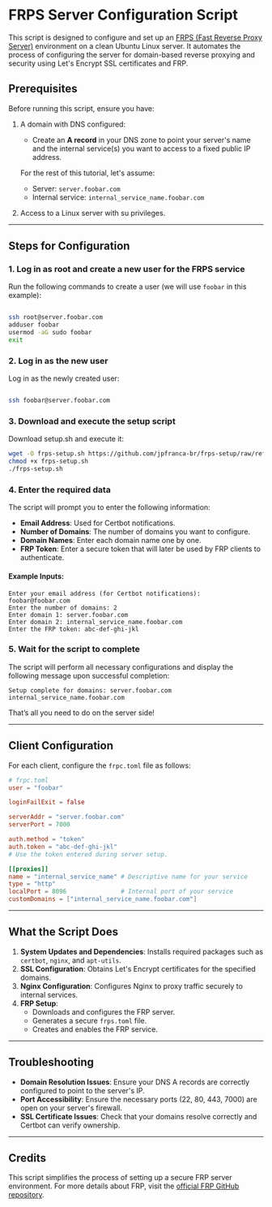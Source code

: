 # FRPS Server Configuration Script

This script is designed to configure and set up an [FRPS (Fast Reverse Proxy Server)](https://github.com/fatedier/frp/blob/dev/conf/frps_full_example.toml) environment on a clean Ubuntu Linux server. It automates the process of configuring the server for domain-based reverse proxying and security using Let's Encrypt SSL certificates and FRP.

## Prerequisites

Before running this script, ensure you have:

1. A domain with DNS configured:
   - Create an **A record** in your DNS zone to point your server's name and the internal service(s) you want to access to a fixed public IP address.

   For the rest of this tutorial, let's assume:
   - Server: `server.foobar.com`
   - Internal service: `internal_service_name.foobar.com`

2. Access to a Linux server with su privileges.

---

## Steps for Configuration

### 1. Log in as root and create a new user for the FRPS service

Run the following commands to create a user (we will use `foobar` in this example):

```bash

ssh root@server.foobar.com
adduser foobar
usermod -aG sudo foobar
exit

```

### 2. Log in as the new user

Log in as the newly created user:

```bash

ssh foobar@server.foobar.com

```

### 3. Download and execute the setup script

Download setup.sh and execute it:

```bash
wget -O frps-setup.sh https://github.com/jpfranca-br/frps-setup/raw/refs/heads/main/frps-setup.sh
chmod +x frps-setup.sh
./frps-setup.sh
```

### 4. Enter the required data

The script will prompt you to enter the following information:

- **Email Address**: Used for Certbot notifications.
- **Number of Domains**: The number of domains you want to configure.
- **Domain Names**: Enter each domain name one by one.
- **FRP Token**: Enter a secure token that will later be used by FRP clients to authenticate.

#### Example Inputs:

```text
Enter your email address (for Certbot notifications): foobar@foobar.com
Enter the number of domains: 2
Enter domain 1: server.foobar.com
Enter domain 2: internal_service_name.foobar.com
Enter the FRP token: abc-def-ghi-jkl
```

### 5. Wait for the script to complete

The script will perform all necessary configurations and display the following message upon successful completion:

```text
Setup complete for domains: server.foobar.com internal_service_name.foobar.com
```

That’s all you need to do on the server side!

---

## Client Configuration

For each client, configure the `frpc.toml` file as follows:

```toml
# frpc.toml
user = "foobar"

loginFailExit = false

serverAddr = "server.foobar.com" 
serverPort = 7000

auth.method = "token"
auth.token = "abc-def-ghi-jkl" 
# Use the token entered during server setup.

[[proxies]]
name = "internal_service_name" # Descriptive name for your service
type = "http"
localPort = 8096               # Internal port of your service
customDomains = ["internal_service_name.foobar.com"]
```

---

## What the Script Does

1. **System Updates and Dependencies**: Installs required packages such as `certbot`, `nginx`, and `apt-utils`.
2. **SSL Configuration**: Obtains Let's Encrypt certificates for the specified domains.
3. **Nginx Configuration**: Configures Nginx to proxy traffic securely to internal services.
4. **FRP Setup**:
   - Downloads and configures the FRP server.
   - Generates a secure `frps.toml` file.
   - Creates and enables the FRP service.

---

## Troubleshooting

- **Domain Resolution Issues**: Ensure your DNS A records are correctly configured to point to the server's IP.
- **Port Accessibility**: Ensure the necessary ports (22, 80, 443, 7000) are open on your server's firewall.
- **SSL Certificate Issues**: Check that your domains resolve correctly and Certbot can verify ownership.

---

## Credits

This script simplifies the process of setting up a secure FRP server environment. For more details about FRP, visit the [official FRP GitHub repository](https://github.com/fatedier/frp).
